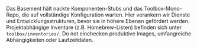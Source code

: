 Das Basement hält nackte Komponenten-Stubs und das Toolbox-Mono-Repo, die auf vollständige Konfiguration warten.
Hier verankern wir Dienste und Entwicklungsstrukturen, bevor sie in höhere Ebenen gefördert werden.
Projektabhängige Inventare (z.B. Homebrew-Listen) befinden sich unter `toolbox/inventories/`.
Do not einchecken produktive Images, umfangreiche Abhängigkeiten oder Laufzeitdaten.
